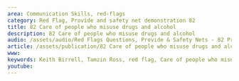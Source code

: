 ```yaml
---
area: Communication Skills, red-flags
category: Red Flag, Provide and safety net demonstration 82
title: 82 Care of people who misuse drugs and alcohol
description: 82 Care of people who misuse drugs and alcohol
audio: /assets/audio/Red Flags Questions, Provide & Safety Nets - 82 Prescription medication dependence - MQ.mp3
article: /assets/publication/82 Care of people who misuse drugs and alcohol.pdf
www: 
keywords: Keith Birrell, Tamzin Ross, red flag, Care of people who misuse drugs and alcohol
youtube: 
--- 
```

